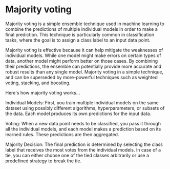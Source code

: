 # Majority voting

Majority voting is a simple ensemble technique used in machine learning to combine the predictions of multiple individual models in order to make a final prediction. This technique is particularly common in classification tasks, where the goal is to assign a class label to an input data point.

Majority voting is effective because it can help mitigate the weaknesses of individual models. While one model might make errors on certain types of data, another model might perform better on those cases. By combining their predictions, the ensemble can potentially provide more accurate and robust results than any single model. Majority voting in a simple technique, and can be superseded by more-powerful techniques such as weighted voting, stacking, and boosting.

Here's how majority voting works…

Individual Models: First, you train multiple individual models on the same dataset using possibly different algorithms, hyperparameters, or subsets of the data. Each model produces its own predictions for the input data.

Voting: When a new data point needs to be classified, you pass it through all the individual models, and each model makes a prediction based on its learned rules. These predictions are then aggregated.

Majority Decision: The final prediction is determined by selecting the class label that receives the most votes from the individual models. In case of a tie, you can either choose one of the tied classes arbitrarily or use a predefined strategy to break the tie.
